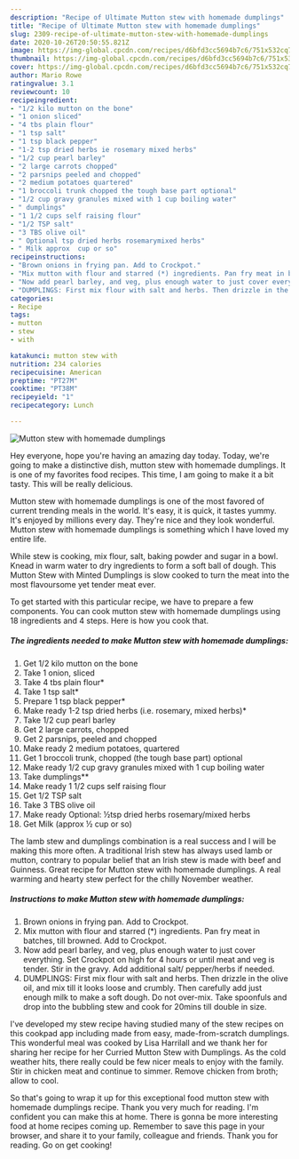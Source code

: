 ```yaml
---
description: "Recipe of Ultimate Mutton stew with homemade dumplings"
title: "Recipe of Ultimate Mutton stew with homemade dumplings"
slug: 2309-recipe-of-ultimate-mutton-stew-with-homemade-dumplings
date: 2020-10-26T20:50:55.821Z
image: https://img-global.cpcdn.com/recipes/d6bfd3cc5694b7c6/751x532cq70/mutton-stew-with-homemade-dumplings-recipe-main-photo.jpg
thumbnail: https://img-global.cpcdn.com/recipes/d6bfd3cc5694b7c6/751x532cq70/mutton-stew-with-homemade-dumplings-recipe-main-photo.jpg
cover: https://img-global.cpcdn.com/recipes/d6bfd3cc5694b7c6/751x532cq70/mutton-stew-with-homemade-dumplings-recipe-main-photo.jpg
author: Mario Rowe
ratingvalue: 3.1
reviewcount: 10
recipeingredient:
- "1/2 kilo mutton on the bone"
- "1 onion sliced"
- "4 tbs plain flour"
- "1 tsp salt"
- "1 tsp black pepper"
- "1-2 tsp dried herbs ie rosemary mixed herbs"
- "1/2 cup pearl barley"
- "2 large carrots chopped"
- "2 parsnips peeled and chopped"
- "2 medium potatoes quartered"
- "1 broccoli trunk chopped the tough base part optional"
- "1/2 cup gravy granules mixed with 1 cup boiling water"
- " dumplings"
- "1 1/2 cups self raising flour"
- "1/2 TSP salt"
- "3 TBS olive oil"
- " Optional tsp dried herbs rosemarymixed herbs"
- " Milk approx  cup or so"
recipeinstructions:
- "Brown onions in frying pan. Add to Crockpot."
- "Mix mutton with flour and starred (*) ingredients. Pan fry meat in batches, till browned. Add to Crockpot."
- "Now add pearl barley, and veg, plus enough water to just cover everything. Set Crockpot on high for 4 hours or until meat and veg is tender. Stir in the gravy. Add additional salt/ pepper/herbs if needed."
- "DUMPLINGS: First mix flour with salt and herbs. Then drizzle in the olive oil, and mix till it looks loose and crumbly. Then carefully add just enough milk to make a soft dough. Do not over-mix. Take spoonfuls and drop into the bubbling stew and cook for 20mins till double in size."
categories:
- Recipe
tags:
- mutton
- stew
- with

katakunci: mutton stew with 
nutrition: 234 calories
recipecuisine: American
preptime: "PT27M"
cooktime: "PT38M"
recipeyield: "1"
recipecategory: Lunch

---
```



![Mutton stew with homemade dumplings](https://img-global.cpcdn.com/recipes/d6bfd3cc5694b7c6/751x532cq70/mutton-stew-with-homemade-dumplings-recipe-main-photo.jpg)

Hey everyone, hope you're having an amazing day today. Today, we're going to make a distinctive dish, mutton stew with homemade dumplings. It is one of my favorites food recipes. This time, I am going to make it a bit tasty. This will be really delicious.

Mutton stew with homemade dumplings is one of the most favored of current trending meals in the world. It's easy, it is quick, it tastes yummy. It's enjoyed by millions every day. They're nice and they look wonderful. Mutton stew with homemade dumplings is something which I have loved my entire life.

While stew is cooking, mix flour, salt, baking powder and sugar in a bowl. Knead in warm water to dry ingredients to form a soft ball of dough. This Mutton Stew with Minted Dumplings is slow cooked to turn the meat into the most flavoursome yet tender meat ever.


To get started with this particular recipe, we have to prepare a few components. You can cook mutton stew with homemade dumplings using 18 ingredients and 4 steps. Here is how you cook that.

<!--inarticleads1-->

##### The ingredients needed to make Mutton stew with homemade dumplings:

1. Get 1/2 kilo mutton on the bone
1. Take 1 onion, sliced
1. Take 4 tbs plain flour*
1. Take 1 tsp salt*
1. Prepare 1 tsp black pepper*
1. Make ready 1-2 tsp dried herbs (i.e. rosemary, mixed herbs)*
1. Take 1/2 cup pearl barley
1. Get 2 large carrots, chopped
1. Get 2 parsnips, peeled and chopped
1. Make ready 2 medium potatoes, quartered
1. Get 1 broccoli trunk, chopped (the tough base part) optional
1. Make ready 1/2 cup gravy granules mixed with 1 cup boiling water
1. Take  dumplings**
1. Make ready 1 1/2 cups self raising flour
1. Get 1/2 TSP salt
1. Take 3 TBS olive oil
1. Make ready  Optional: ½tsp dried herbs rosemary/mixed herbs
1. Get  Milk (approx ½ cup or so)


The lamb stew and dumplings combination is a real success and I will be making this more often. A traditional Irish stew has always used lamb or mutton, contrary to popular belief that an Irish stew is made with beef and Guinness. Great recipe for Mutton stew with homemade dumplings. A real warming and hearty stew perfect for the chilly November weather. 

<!--inarticleads2-->

##### Instructions to make Mutton stew with homemade dumplings:

1. Brown onions in frying pan. Add to Crockpot.
1. Mix mutton with flour and starred (*) ingredients. Pan fry meat in batches, till browned. Add to Crockpot.
1. Now add pearl barley, and veg, plus enough water to just cover everything. Set Crockpot on high for 4 hours or until meat and veg is tender. Stir in the gravy. Add additional salt/ pepper/herbs if needed.
1. DUMPLINGS: First mix flour with salt and herbs. Then drizzle in the olive oil, and mix till it looks loose and crumbly. Then carefully add just enough milk to make a soft dough. Do not over-mix. Take spoonfuls and drop into the bubbling stew and cook for 20mins till double in size.


I&#39;ve developed my stew recipe having studied many of the stew recipes on this cookpad app including made from easy, made-from-scratch dumplings. This wonderful meal was cooked by Lisa Harrilall and we thank her for sharing her recipe for her Curried Mutton Stew with Dumplings. As the cold weather hits, there really could be few nicer meals to enjoy with the family. Stir in chicken meat and continue to simmer. Remove chicken from broth; allow to cool. 

So that's going to wrap it up for this exceptional food mutton stew with homemade dumplings recipe. Thank you very much for reading. I'm confident you can make this at home. There is gonna be more interesting food at home recipes coming up. Remember to save this page in your browser, and share it to your family, colleague and friends. Thank you for reading. Go on get cooking!
